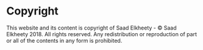 # Copyright
This website and its content is copyright of Saad Elkheety - © Saad Elkheety 2018. All rights reserved. Any redistribution or reproduction of part or all of the contents in any form is prohibited.
